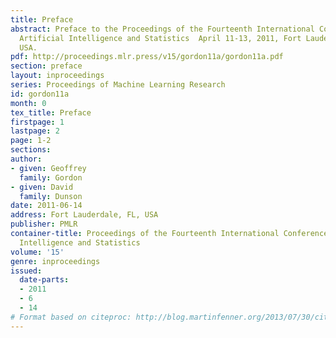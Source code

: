 ```yaml
---
title: Preface
abstract: Preface to the Proceedings of the Fourteenth International Conference on
  Artificial Intelligence and Statistics  April 11-13, 2011, Fort Lauderdale, FL,
  USA.
pdf: http://proceedings.mlr.press/v15/gordon11a/gordon11a.pdf
section: preface
layout: inproceedings
series: Proceedings of Machine Learning Research
id: gordon11a
month: 0
tex_title: Preface
firstpage: 1
lastpage: 2
page: 1-2
sections: 
author:
- given: Geoffrey
  family: Gordon
- given: David
  family: Dunson
date: 2011-06-14
address: Fort Lauderdale, FL, USA
publisher: PMLR
container-title: Proceedings of the Fourteenth International Conference on Artificial
  Intelligence and Statistics
volume: '15'
genre: inproceedings
issued:
  date-parts:
  - 2011
  - 6
  - 14
# Format based on citeproc: http://blog.martinfenner.org/2013/07/30/citeproc-yaml-for-bibliographies/
---
```

